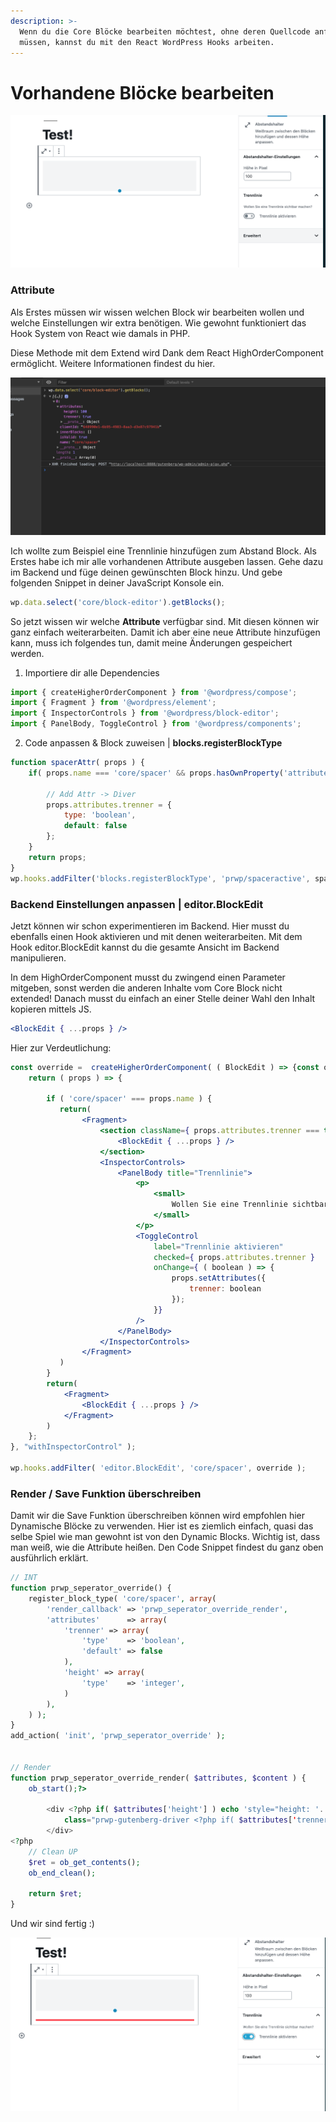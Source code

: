 ```yaml
---
description: >-
  Wenn du die Core Blöcke bearbeiten möchtest, ohne deren Quellcode anfassen zu
  müssen, kannst du mit den React WordPress Hooks arbeiten.
---
```


# Vorhandene Blöcke bearbeiten

![](../.gitbook/assets/bildschirmfoto-2019-09-10-um-15.25.23.png)

### Attribute

Als Erstes müssen wir wissen welchen Block wir bearbeiten wollen und welche Einstellungen wir extra benötigen. Wie gewohnt funktioniert das Hook System von React wie damals in PHP. 

Diese Methode mit dem Extend wird Dank dem React HighOrderComponent ermöglicht. Weitere Informationen findest du hier.   

![](../.gitbook/assets/bildschirmfoto-2019-09-10-um-15.33.01.png)

Ich wollte zum Beispiel eine Trennlinie hinzufügen zum Abstand Block. Als Erstes habe ich mir alle vorhandenen Attribute ausgeben lassen. Gehe dazu im Backend und füge deinen gewünschten Block hinzu. Und gebe folgenden Snippet in deiner JavaScript Konsole ein. 

```javascript
wp.data.select('core/block-editor').getBlocks();
```

So jetzt wissen wir welche **Attribute** verfügbar sind. Mit diesen können wir ganz einfach weiterarbeiten. Damit ich aber eine neue Attribute hinzufügen kann, muss ich folgendes tun, damit meine Änderungen gespeichert werden. 

1. Importiere dir alle Dependencies  

```jsx
import { createHigherOrderComponent } from '@wordpress/compose';
import { Fragment } from '@wordpress/element';
import { InspectorControls } from '@wordpress/block-editor';
import { PanelBody, ToggleControl } from '@wordpress/components';
```

  2. Code anpassen & Block zuweisen \| **blocks.registerBlockType**

```jsx
function spacerAttr( props ) {
    if( props.name === 'core/spacer' && props.hasOwnProperty('attributes') ){
    
        // Add Attr -> Diver 
        props.attributes.trenner = {
            type: 'boolean',
            default: false
        };
    }
    return props;
} 
wp.hooks.addFilter('blocks.registerBlockType', 'prwp/spaceractive', spacerAttr );
```

### Backend Einstellungen anpassen \| editor.BlockEdit 

Jetzt können wir schon experimentieren im Backend. Hier musst du ebenfalls einen Hook aktivieren und mit denen weiterarbeiten. Mit dem Hook editor.BlockEdit kannst du die gesamte Ansicht im Backend manipulieren. 

In dem HighOrderComponent musst du zwingend einen Parameter mitgeben, sonst werden die anderen Inhalte vom Core Block nicht extended! Danach musst du einfach an einer Stelle deiner Wahl den Inhalt kopieren mittels JS. 

```jsx
<BlockEdit { ...props } />
```

Hier zur Verdeutlichung: 

```jsx
const override =  createHigherOrderComponent( ( BlockEdit ) => {const override =  createHigherOrderComponent( ( BlockEdit ) => {
    return ( props ) => {

        if ( 'core/spacer' === props.name ) {
           return(
                <Fragment>
                    <section className={ props.attributes.trenner === true ? 'prwp-gutenberg-trenner--open' : 'prwp-gutenberg-trenner' }>
                        <BlockEdit { ...props } />
                    </section>
                    <InspectorControls>
                        <PanelBody title="Trennlinie">
                            <p>
                                <small>
                                    Wollen Sie eine Trennlinie sichtbar machen?
                                </small>
                            </p>
                            <ToggleControl
                                label="Trennlinie aktivieren"
                                checked={ props.attributes.trenner }
                                onChange={ ( boolean ) => {
                                    props.setAttributes({
                                        trenner: boolean
                                    }); 
                                }}
                            />
                        </PanelBody>
                    </InspectorControls>
                </Fragment>
           )
        }
        return(
            <Fragment>
                <BlockEdit { ...props } />
            </Fragment>
        )
    };
}, "withInspectorControl" );
 
wp.hooks.addFilter( 'editor.BlockEdit', 'core/spacer', override );
```

### Render / Save Funktion überschreiben

Damit wir die Save Funktion überschreiben können wird empfohlen hier Dynamische Blöcke zu verwenden.  Hier ist es ziemlich einfach, quasi das selbe Spiel wie man gewohnt ist von den Dynamic Blocks. Wichtig ist, dass man weiß, wie die Attribute heißen. Den Code Snippet findest du ganz oben  ausführlich erklärt. 

```php
// INT 
function prwp_seperator_override() {
	register_block_type( 'core/spacer', array(
        'render_callback' => 'prwp_seperator_override_render',
        'attributes'      => array(
            'trenner' => array(
                'type'    => 'boolean', 
                'default' => false
            ), 
            'height' => array(
                'type'    => 'integer', 
            )
        ), 
	) );
}
add_action( 'init', 'prwp_seperator_override' );


// Render 
function prwp_seperator_override_render( $attributes, $content ) {
    ob_start();?> 

        <div <?php if( $attributes['height'] ) echo 'style="height: '. $attributes['height'] .'px " ' ?>
            class="prwp-gutenberg-driver <?php if( $attributes['trenner'] ) echo 'prwp-gutenberg-trenner--open' ?>">
        </div>
<?php  
    // Clean UP 
    $ret = ob_get_contents();
    ob_end_clean();

    return $ret;
} 
```

Und wir sind fertig :\) 

![](../.gitbook/assets/bildschirmfoto-2019-09-10-um-15.25.28.png)

